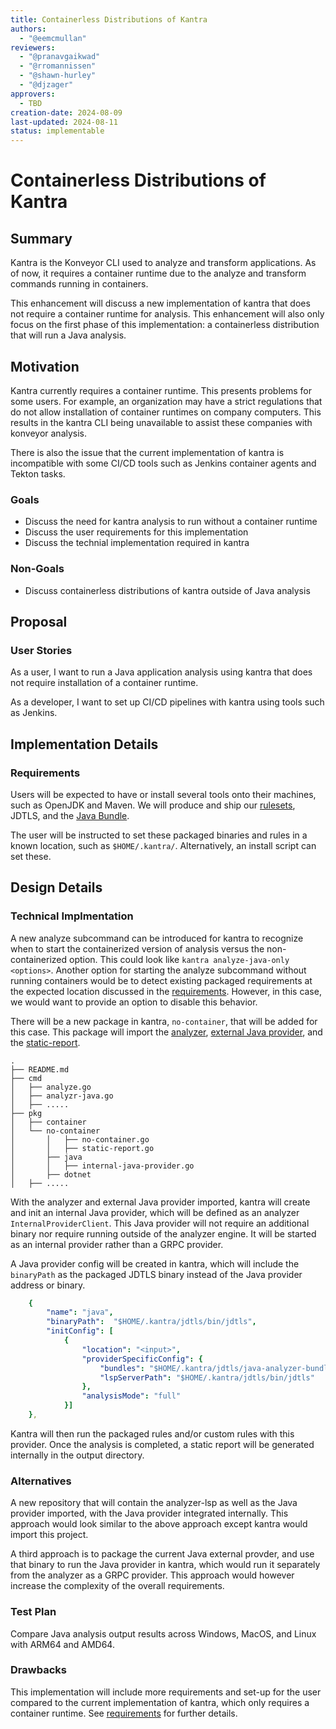 ```yaml
---
title: Containerless Distributions of Kantra
authors:
  - "@eemcmullan"
reviewers:
  - "@pranavgaikwad"
  - "@rromannissen"
  - "@shawn-hurley"
  - "@djzager"
approvers:
  - TBD
creation-date: 2024-08-09
last-updated: 2024-08-11
status: implementable
---
```


# Containerless Distributions of Kantra

## Summary

Kantra is the Konveyor CLI used to analyze and transform applications. As of now, it requires a container runtime due to the analyze and transform commands running in containers. 

This enhancement will discuss a new implementation of kantra that does not require a container runtime for analysis. This enhancement will also only focus on the first phase of this implementation: a containerless distribution that will run a Java analysis. 

## Motivation

Kantra currently requires a container runtime. This presents problems for some users. 
For example, an organization may have a strict regulations that do not allow installation of container runtimes on company computers. This results in the kantra CLI being unavailable to assist these companies with konveyor analysis.

There is also the issue that the current implementation of kantra is incompatible with some CI/CD tools such as Jenkins container agents and Tekton tasks.

### Goals

- Discuss the need for kantra analysis to run without a container runtime
- Discuss the user requirements for this implementation
- Discuss the technial implementation required in kantra

### Non-Goals

- Discuss containerless distributions of kantra outside of Java analysis

## Proposal

### User Stories 

As a user, I want to run a Java application analysis using kantra that does not require installation of a container runtime.

As a developer, I want to set up CI/CD pipelines with kantra using tools such as Jenkins.

## Implementation Details

### Requirements

Users will be expected to have or install several tools onto their machines, such as OpenJDK and Maven. We will produce and ship our [rulesets](https://github.com/konveyor/rulesets/), JDTLS, and the [Java Bundle](https://github.com/konveyor/java-analyzer-bundle).

The user will be instructed to set these packaged binaries and rules in a known location, such as `$HOME/.kantra/`. Alternatively, an install script can set these.

## Design Details

### Technical Implmentation

A new analyze subcommand can be introduced for kantra to recognize when to start the containerized version of analysis versus the non-containerized option. This could look like `kantra analyze-java-only <options>`. Another option for starting the analyze subcommand without running containers would be to detect existing packaged requirements at the expected location discussed in the [requirements](#requirements). However, in this case, we would want to provide an option to disable this behavior.

There will be a new package in kantra, `no-container`, that will be added for this case. This package will import the [analyzer](https://github.com/konveyor/analyzer-lsp), [external Java provider](https://github.com/konveyor/analyzer-lsp/tree/main/external-providers/java-external-provider), and the [static-report](https://github.com/konveyor/static-report). 

```
.
├── README.md
├── cmd
│   ├── analyze.go
│   ├── analyzr-java.go
│   ├── .....
├── pkg
│   ├── container
│   └── no-container
│       │   ├── no-container.go
│       │   ├── static-report.go
│       ├── java
│       │   ├── internal-java-provider.go
│       ├── dotnet
│   ├── .....
```

With the analyzer and external Java provider imported, kantra will create and init an internal Java provider, which will be defined as an analyzer `InternalProviderClient`. This Java provider will not require an additional binary nor require running outside of the analyzer engine. It will be started as an internal provider rather than a GRPC provider.

A Java provider config will be created in kantra, which will include the `binaryPath` as the packaged JDTLS binary instead of the Java provider address or binary.

```yaml
    {
        "name": "java",
        "binaryPath":  "$HOME/.kantra/jdtls/bin/jdtls",
        "initConfig": [
            {
                "location": "<input>",
                "providerSpecificConfig": {
                    "bundles": "$HOME/.kantra/jdtls/java-analyzer-bundle/java-analyzer-bundle.core/target/java-analyzer-bundle.core-1.0.0-SNAPSHOT.jar",
                    "lspServerPath": "$HOME/.kantra/jdtls/bin/jdtls"
                },
                "analysisMode": "full"
            }]
    },
```

Kantra will then run the packaged rules and/or custom rules with this provider. Once the analysis is completed, a static report will be generated internally in the output directory.

### Alternatives

A new repository that will contain the analyzer-lsp as well as the Java provider imported, with the Java provider integrated internally. This approach would look similar to the above approach except kantra would import this project.

A third approach is to package the current Java external provder, and use that binary to run the Java provider in kantra, which would run it separately from the analyzer as a GRPC provider. This approach would however increase the complexity of the overall requirements.

### Test Plan

Compare Java analysis output results across Windows, MacOS, and Linux with ARM64 and AMD64.

### Drawbacks

This implementation will include more requirements and set-up for the user compared to the current implementation of kantra, which only requires a container runtime. See [requirements](#requirements) for further details.

